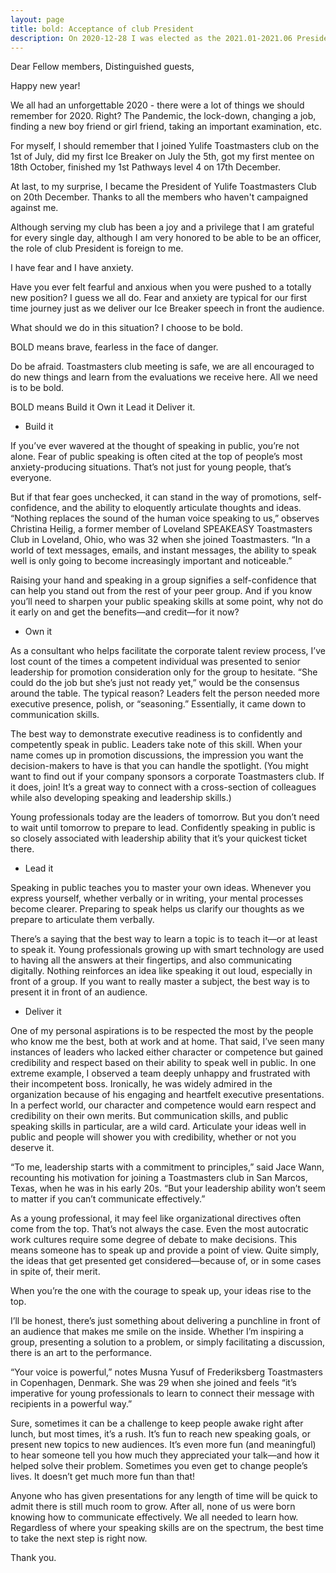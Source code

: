 ```yaml
---
layout: page
title: bold: Acceptance of club President
description: On 2020-12-28 I was elected as the 2021.01-2021.06 President of Yulife club, and I gave this speech on 2021-01-10 also as .
---
```



Dear Fellow members,
Distinguished guests,

Happy new year!

We all had an unforgettable 2020 - there were a lot of things we should remember
for 2020. Right? The Pandemic, the lock-down, changing a job, finding a new boy
friend or girl friend, taking an important examination, etc.

For myself, I should remember that I joined Yulife Toastmasters club on the
1st of July, did my first Ice Breaker on July the 5th, got my first mentee on
18th October, finished my 1st Pathways level 4 on 17th December.

At last, to my surprise, I became the President of Yulife Toastmasters Club on
20th December. Thanks to all the members who haven't campaigned against me.

Although serving my club has been a joy and a privilege that I am grateful for
every single day, although I am very honored to be able to be an officer, the
role of club President is foreign to me.

I have fear and I have anxiety.

Have you ever felt fearful and anxious when you were pushed to a totally new
position? I guess we all do. Fear and anxiety are typical for our first
time journey just as we deliver our Ice Breaker speech in front the audience.

What should we do in this situation? I choose to be bold.

BOLD means brave, fearless in the face of danger.

Do be afraid. Toastmasters club meeting is safe, we are all encouraged to
do new things and learn from the evaluations we receive here. All we need
is to be bold.

BOLD means
Build it
Own it
Lead it
Deliver it.

* Build it

If you’ve ever wavered at the thought of speaking in public, you’re not alone. Fear of public speaking is often cited at the top of people’s most anxiety-producing situations. That’s not just for young people, that’s everyone.

But if that fear goes unchecked, it can stand in the way of promotions, self-confidence, and the ability to eloquently articulate thoughts and ideas. “Nothing replaces the sound of the human voice speaking to us,” observes Christina Heilig, a former member of Loveland SPEAKEASY Toastmasters Club in Loveland, Ohio, who was 32 when she joined Toastmasters. “In a world of text messages, emails, and instant messages, the ability to speak well is only going to become increasingly important and noticeable.”

Raising your hand and speaking in a group signifies a self-confidence that can help you stand out from the rest of your peer group. And if you know you’ll need to sharpen your public speaking skills at some point, why not do it early on and get the benefits—and credit—for it now?

* Own it

As a consultant who helps facilitate the corporate talent review process, I’ve lost count of the times a competent individual was presented to senior leadership for promotion consideration only for the group to hesitate. “She could do the job but she’s just not ready yet,” would be the consensus around the table. The typical reason? Leaders felt the person needed more executive presence, polish, or “seasoning.” Essentially, it came down to communication skills.

The best way to demonstrate executive readiness is to confidently and competently speak in public. Leaders take note of this skill. When your name comes up in promotion discussions, the impression you want the decision-makers to have is that you can handle the spotlight. (You might want to find out if your company sponsors a corporate Toastmasters club. If it does, join! It’s a great way to connect with a cross-section of colleagues while also developing speaking and leadership skills.)

Young professionals today are the leaders of tomorrow. But you don’t need to wait until tomorrow to prepare to lead. Confidently speaking in public is so closely associated with leadership ability that it’s your quickest ticket there.

* Lead it

Speaking in public teaches you to master your own ideas. Whenever you express yourself, whether verbally or in writing, your mental processes become clearer. Preparing to speak helps us clarify our thoughts as we prepare to articulate them verbally.

There’s a saying that the best way to learn a topic is to teach it—or at least to speak it. Young professionals growing up with smart technology are used to having all the answers at their fingertips, and also communicating digitally. Nothing reinforces an idea like speaking it out loud, especially in front of a group. If you want to really master a subject, the best way is to present it in front of an audience.

* Deliver it

One of my personal aspirations is to be respected the most by the people who know me the best, both at work and at home. That said, I’ve seen many instances of leaders who lacked either character or competence but gained credibility and respect based on their ability to speak well in public. In one extreme example, I observed a team deeply unhappy and frustrated with their incompetent boss. Ironically, he was widely admired in the organization because of his engaging and heartfelt executive presentations.
In a perfect world, our character and competence would earn respect and credibility on their own merits. But communication skills, and public speaking skills in particular, are a wild card. Articulate your ideas well in public and people will shower you with credibility, whether or not you deserve it.

“To me, leadership starts with a commitment to principles,” said Jace Wann, recounting his motivation for joining a Toastmasters club in San Marcos, Texas, when he was in his early 20s. “But your leadership ability won’t seem to matter if you can’t communicate effectively.”

As a young professional, it may feel like organizational directives often come from the top. That’s not always the case. Even the most autocratic work cultures require some degree of debate to make decisions. This means someone has to speak up and provide a point of view. Quite simply, the ideas that get presented get considered—because of, or in some cases in spite of, their merit.

When you’re the one with the courage to speak up, your ideas rise to the top.

I’ll be honest, there’s just something about delivering a punchline in front of an audience that makes me smile on the inside. Whether I’m inspiring a group, presenting a solution to a problem, or simply facilitating a discussion, there is an art to the performance.

“Your voice is powerful,” notes Musna Yusuf of Frederiksberg Toastmasters in Copenhagen, Denmark. She was 29 when she joined and feels “it’s imperative for young professionals to learn to connect their message with recipients in a powerful way.”

Sure, sometimes it can be a challenge to keep people awake right after lunch, but most times, it’s a rush. It’s fun to reach new speaking goals, or present new topics to new audiences. It’s even more fun (and meaningful) to hear someone tell you how much they appreciated your talk—and how it helped solve their problem. Sometimes you even get to change people’s lives. It doesn’t get much more fun than that!

Anyone who has given presentations for any length of time will be quick to admit there is still much room to grow. After all, none of us were born knowing how to communicate effectively. We all needed to learn how. Regardless of where your speaking skills are on the spectrum, the best time to take the next step is right now.

Thank you.